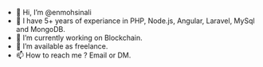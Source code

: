 - 👋 Hi, I’m @enmohsinali
- 👀 I have 5+ years of experiance in PHP, Node.js, Angular, Laravel, MySql and MongoDB.
- 🌱 I’m currently working on Blockchain.
- 💞️ I’m available as freelance.
- 📫 How to reach me ?  Email or DM.

<!---
enmohsinali/enmohsinali is a ✨ special ✨ repository because its `README.md` (this file) appears on your GitHub profile.
You can click the Preview link to take a look at your changes.
--->
